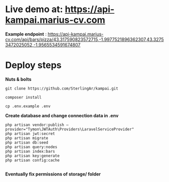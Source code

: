 # Live demo at: https://api-kampai.marius-cv.com

__Example endpoint__ :  https://api-kampai.marius-cv.com/api/bars/pizza/43.317590823572715,-1.9977521896362307,43.32753472025052,-1.9565534591674807
# Deploy steps

__Nuts & bolts__ 

```
git clone https://github.com/SterlingAr/kampai.git

composer install 

cp .env.example .env

```



__Create database and change connection data in .env__

```
php artisan vendor:publish –provider="Tymon\JWTAuth\Providers\LaravelServiceProvider"
php artisan jwt:secret
php artisan migrate
php artisan db:seed
php artisan query:nodes
php artisan index:bars
php artisan key:generate
php artisan config:cache


```
__Eventually fix permissions of storage/ folder__
